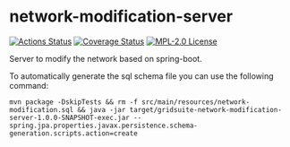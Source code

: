 # network-modification-server

[![Actions Status](https://github.com/gridsuite/network-modification-server/workflows/CI/badge.svg)](https://github.com/gridsuite/network-modification-server/actions)
[![Coverage Status](https://sonarcloud.io/api/project_badges/measure?project=org.gridsuite%3Anetwork-modification-server&metric=coverage)](https://sonarcloud.io/component_measures?id=org.gridsuite%3Anetwork-modification-server&metric=coverage)
[![MPL-2.0 License](https://img.shields.io/badge/license-MPL_2.0-blue.svg)](https://www.mozilla.org/en-US/MPL/2.0/)

Server to modify the network based on spring-boot.

To automatically generate the sql schema file you can use the following command:

```
mvn package -DskipTests && rm -f src/main/resources/network-modification.sql && java -jar target/gridsuite-network-modification-server-1.0.0-SNAPSHOT-exec.jar --spring.jpa.properties.javax.persistence.schema-generation.scripts.action=create
```

